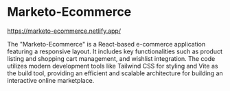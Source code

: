 # Marketo-Ecommerce
https://marketo-ecommerce.netlify.app/

The "Marketo-Ecommerce" is a React-based e-commerce application featuring a responsive layout. It includes key functionalities such as product listing and shopping cart management, and wishlist integration. The code utilizes modern development tools like Tailwind CSS for styling and Vite as the build tool, providing an efficient and scalable architecture for building an interactive online marketplace.





